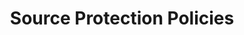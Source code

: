 ---
schema: default
title: Source Protection Policies
organization: RVCA
notes: >-
  Last Update (mm-dd-yyyy): <strong>10-10-2019<br><br>Source Protection
  Policies</strong> represents a summary of Drinking Water Source Protection
  (DWSP) Policies by Zone. The Zones include Well Head Protection Areas (WHPAs)
  & Intake Protection Zones (IPZs) associated with Municipality drinking water.
  This dataset is part of Drinking Water Source Protection (DWSP). Rideau Valley
  Conservation Authority (RVCA) and Mississippi Valley Conservation Authority
  (MVCA) are partners comprising the Mississippi-Rideau Source Protection Region
  <a href="https://www.mrsourcewater.ca/en/">mrsourcewater.ca</a>.
resources:
  - name: DWSP Policy Shapefile
    url: 'https://gis.rvca.ca/openData/DWSP_PoliciesSHP.zip'
    format: shp
  - name: DWSP Policy Rest Endpoint
    url: 'https://gis.rvca.ca/arcgis/rest/services/RVCA_SWP_Service/MapServer/0'
    format: api
  - name: DWSP Policy Generate Kml
    url: >-
      https://gis.rvca.ca/arcgis/rest/services/RVCA_SWP_Service/MapServer/generateKml
    format: kml
  - name: DWSP Policy CAD-DWG
    url: 'https://gis.rvca.ca/openData/DWSP_PoliciesDWG.zip'
    format: cad
  - name: DWSP Policy Web Map
    url: 'http://www.mrsourcewater.ca/en/library/maps/29-clickable-map-tool'
    format: html
license: 'https://gis.rvca.ca/openData/RVCA Standard Data Licence.pdf'
metadata: >-
  <big><strong><a href="https://gis.rvca.ca/data.html">View
  Metadata...</a></strong></big>
category:
  - RVCA Open Datasets
maintainer: 'Dave Crossman, RVCA GIS Coordinator'
maintainer_email: '<a href="mailto:gis@rvca.ca">gis@rvca.ca</a>'
lastUpdate: <strong>10-10-2019</strong>
---